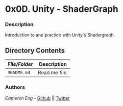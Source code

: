 # 0x0D. Unity - ShaderGraph
### Description
Introduction to and practice with Unity's Shadergraph.

## Directory Contents

|   ***File/Folder***    |  **Description**                       |
|---------------|---------------------------------------|
| `README.md` |  Read me file. |

### Authors
*Cameron Eng* - [Github](https://github.com/c-eng) || [Twitter](https://twitter.com/c33Eng)